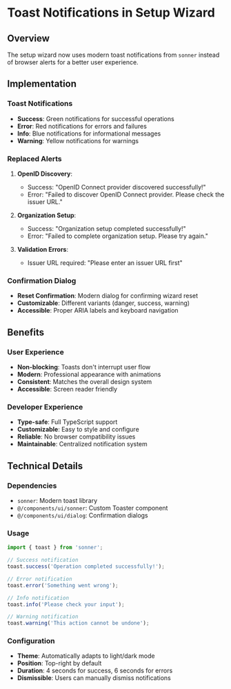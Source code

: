 # Toast Notifications in Setup Wizard

## Overview

The setup wizard now uses modern toast notifications from `sonner` instead of browser alerts for a better user experience.

## Implementation

### Toast Notifications
- **Success**: Green notifications for successful operations
- **Error**: Red notifications for errors and failures
- **Info**: Blue notifications for informational messages
- **Warning**: Yellow notifications for warnings

### Replaced Alerts
1. **OpenID Discovery**: 
   - Success: "OpenID Connect provider discovered successfully!"
   - Error: "Failed to discover OpenID Connect provider. Please check the issuer URL."

2. **Organization Setup**:
   - Success: "Organization setup completed successfully!"
   - Error: "Failed to complete organization setup. Please try again."

3. **Validation Errors**:
   - Issuer URL required: "Please enter an issuer URL first"

### Confirmation Dialog
- **Reset Confirmation**: Modern dialog for confirming wizard reset
- **Customizable**: Different variants (danger, success, warning)
- **Accessible**: Proper ARIA labels and keyboard navigation

## Benefits

### User Experience
- **Non-blocking**: Toasts don't interrupt user flow
- **Modern**: Professional appearance with animations
- **Consistent**: Matches the overall design system
- **Accessible**: Screen reader friendly

### Developer Experience
- **Type-safe**: Full TypeScript support
- **Customizable**: Easy to style and configure
- **Reliable**: No browser compatibility issues
- **Maintainable**: Centralized notification system

## Technical Details

### Dependencies
- `sonner`: Modern toast library
- `@/components/ui/sonner`: Custom Toaster component
- `@/components/ui/dialog`: Confirmation dialogs

### Usage
```typescript
import { toast } from 'sonner';

// Success notification
toast.success('Operation completed successfully!');

// Error notification
toast.error('Something went wrong');

// Info notification
toast.info('Please check your input');

// Warning notification
toast.warning('This action cannot be undone');
```

### Configuration
- **Theme**: Automatically adapts to light/dark mode
- **Position**: Top-right by default
- **Duration**: 4 seconds for success, 6 seconds for errors
- **Dismissible**: Users can manually dismiss notifications 